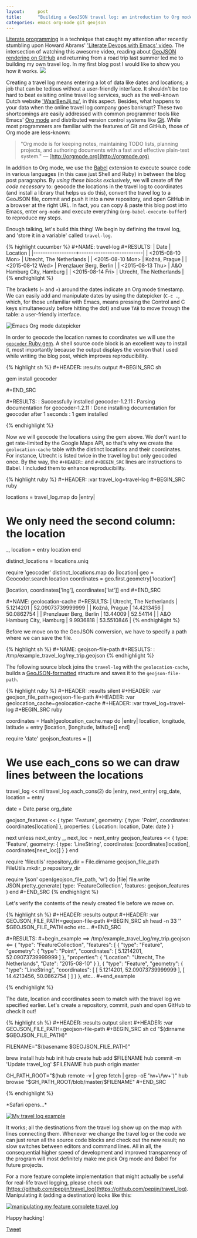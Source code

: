 ```yaml
---
layout:     post
title:      "Building a GeoJSON travel log: an introduction to Org mode and Babel"
categories: emacs org-mode git geojson
---
```


[Literate programming](https://en.wikipedia.org/wiki/Literate_programming) is a
technique that caught my attention after recently stumbling upon Howard Abrams'
['Literate Devops with Emacs' video](https://www.youtube.com/watch?v=dljNabciEGg). The
intersection of watching this awesome video, reading about
[GeoJSON rendering on GitHub](https://help.github.com/articles/mapping-geojson-files-on-github/)
and returning from a road trip last summer led me to building my own travel
log. In my first blog post I would like to show you how it works.
[![](https://raw.githubusercontent.com/pepijn/travel_log/03c34c500a0251dbbaa2430eb7a643de2b4ab6f0/media/geojson_github_2.png)](https://github.com/pepijn/travel_log/blob/master/my_summer_2015.geojson)

Creating a travel log means entering a lot of data like dates and locations; a
job that can be tedious without a user-friendly interface. It shouldn't be too
hard to beat exisiting online travel log services, such as the well-known Dutch
website ['WaarBenJij.nu'](http://waarbenjij.nu), in this aspect. Besides, what
happens to your data when the online travel log company goes bankrupt?  These
two shortcomings are easily addressed with common programmer tools like Emacs'
[Org mode](http://orgmode.org) and distributed version control systems like
[Git](https://git-scm.com). While most programmers are familiar with the
features of Git and GitHub, those of Org mode are less-known:

> "Org mode is for keeping notes, maintaining TODO lists, planning projects, and
authoring documents with a fast and effective plain-text system." —
[http://orgmode.org](http://orgmode.org)

In addition to Org mode, we use the
[Babel](http://orgmode.org/worg/org-contrib/babel/) extension to execute source
code in various languages (in this case just Shell and Ruby) in between the blog
post paragraphs. By *using these blocks exclusively*, we will create *all the
code necessary* to: geocode the locations in the travel log to coordinates (and
install a library that helps us do this), convert the travel log to a GeoJSON
file, commit and push it into a new repository, and open GitHub in a browser at
the right URL. In fact, you can copy & paste this blog post into Emacs, enter
`org-mode` and execute everything (`org-babel-execute-buffer`) to reproduce my
steps.

Enough talking, let's build this thing! We begin by defining the travel log, and
'store it in a variable' called `travel-log`.

{% highlight cucumber %}
#+NAME: travel-log
#+RESULTS:
| Date             | Location                  |
|------------------+---------------------------|
| <2015-08-10 Mon> | Utrecht, The Netherlands  |
| <2015-08-10 Mon> | Kožná, Prague             |
| <2015-08-12 Wed> | Prenzlauer Berg, Berlin   |
| <2015-08-13 Thu> | A&O Hamburg City, Hamburg |
| <2015-08-14 Fri> | Utrecht, The Netherlands  |
{% endhighlight %}

The brackets (`<` and `>`) around the dates indicate an Org mode timestamp. We
can easily add and manipulate dates by using the datepicker (`C-c .`, which, for
those unfamiliar with Emacs, means pressing the Control and C keys
simultaneously before hitting the dot) and use `TAB` to move through the table:
a user-friendly interface.

![Emacs Org mode datepicker](/images/emacs_org_mode_datepicker.png)

In order to geocode the location names to coordinates we will use the
[`geocoder` Ruby gem](https://github.com/alexreisner/geocoder). A shell source
code block is an excellent way to install it, most importantly because the
output displays the version that I used while writing the blog post, which
improves reproducibility.

{% highlight sh %}
#+HEADER: :results output
#+BEGIN_SRC sh

gem install geocoder

#+END_SRC

#+RESULTS:
: Successfully installed geocoder-1.2.11
: Parsing documentation for geocoder-1.2.11
: Done installing documentation for geocoder after 1 seconds
: 1 gem installed

{% endhighlight %}

Now we will geocode the locations using the gem above. We don't want to get
rate-limited by the Google Maps API, so that's why we create the
`geolocation-cache` table with the distinct locations and their coordinates. For
instance, Utrecht is listed twice in the travel log but only geocoded once. By
the way, the `#+HEADER:` and `#+BEGIN_SRC` lines are instructions to Babel. I
included them to enhance reproducibility.

{% highlight ruby %}
#+HEADER: :var travel_log=travel-log
#+BEGIN_SRC ruby

locations = travel_log.map do |entry|
  # We only need the second column: the location
  _, location = entry
  location
end

distinct_locations = locations.uniq

require 'geocoder'
distinct_locations.map do |location|
  geo = Geocoder.search location
  coordinates = geo.first.geometry['location']

  [location, coordinates['lng'], coordinates['lat']]
end
#+END_SRC

#+NAME: geolocation-cache
#+RESULTS:
| Utrecht, The Netherlands  |  5.1214201 | 52.09073739999999 |
| Kožná, Prague             | 14.4213456 |        50.0862754 |
| Prenzlauer Berg, Berlin   |   13.44009 |          52.54114 |
| A&O Hamburg City, Hamburg |  9.9936818 |        53.5510846 |
{% endhighlight %}

Before we move on to the GeoJSON conversion, we have to specify a path where we
can save the file.

{% highlight sh %}
#+NAME: geojson-file-path
#+RESULTS:
: /tmp/example_travel_log/my_trip.geojson
{% endhighlight %}

The following source block joins the `travel-log` with the `geolocation-cache`,
builds a [GeoJSON-formatted](http://geojson.org) structure and saves it to the
`geojson-file-path`.

{% highlight ruby %}
#+HEADER: :results silent
#+HEADER: :var geojson_file_path=geojson-file-path
#+HEADER: :var geolocation_cache=geolocation-cache
#+HEADER: :var travel_log=travel-log
#+BEGIN_SRC ruby

coordinates = Hash[geolocation_cache.map do |entry|
  location, longitude, latitude = entry
  [location, [longitude, latitude]]
end]

require 'date'
geojson_features = []

# We use each_cons so we can draw lines between the locations
travel_log << nil
travel_log.each_cons(2) do |entry, next_entry|
  org_date, location = entry

  date = Date.parse org_date

  geojson_features << {
    type: 'Feature',
    geometry: {
      type: 'Point',
      coordinates: coordinates[location]
    },
    properties: {
      Location: location,
      Date: date
    }
  }

  next unless next_entry
  _, next_loc = next_entry
  geojson_features << {
    type: 'Feature',
    geometry: {
      type: 'LineString',
      coordinates: [coordinates[location], coordinates[next_loc]]
    }
  }
end

require 'fileutils'
repository_dir = File.dirname geojson_file_path
FileUtils.mkdir_p repository_dir

require 'json'
open(geojson_file_path, 'w') do |file|
  file.write JSON.pretty_generate(
    type: 'FeatureCollection',
    features: geojson_features
  )
end
#+END_SRC
{% endhighlight %}

Let's verify the contents of the newly created file before we move on.

{% highlight sh %}
#+HEADER: :results output
#+HEADER: :var GEOJSON_FILE_PATH=geojson-file-path
#+BEGIN_SRC sh
head -n 33 '' $GEOJSON_FILE_PATH
echo etc...
#+END_SRC

#+RESULTS:
#+begin_example
==> /tmp/example_travel_log/my_trip.geojson <==
{
  "type": "FeatureCollection",
  "features": [
    {
      "type": "Feature",
      "geometry": {
        "type": "Point",
        "coordinates": [
          5.1214201,
          52.09073739999999
        ]
      },
      "properties": {
        "Location": "Utrecht, The Netherlands",
        "Date": "2015-08-10"
      }
    },
    {
      "type": "Feature",
      "geometry": {
        "type": "LineString",
        "coordinates": [
          [
            5.1214201,
            52.09073739999999
          ],
          [
            14.4213456,
            50.0862754
          ]
        ]
      }
    },
etc...
#+end_example

{% endhighlight %}

The date, location and coordinates seem to match with the travel log we
specified earlier. Let's create a repository, commit, push and open GitHub to
check it out!

{% highlight sh %}
#+HEADER: :results output silent
#+HEADER: :var GEOJSON_FILE_PATH=geojson-file-path
#+BEGIN_SRC sh
cd "$(dirname $GEOJSON_FILE_PATH)"

FILENAME="$(basename $GEOJSON_FILE_PATH)"

brew install hub
hub init
hub create
hub add $FILENAME
hub commit -m 'Update travel_log' $FILENAME
hub push origin master

GH_PATH_ROOT="$(hub remote -v | grep fetch | grep -oE '\w+\/\w+')"
hub browse "$GH_PATH_ROOT/blob/master/$FILENAME"
#+END_SRC

{% endhighlight %}

\*Safari opens...\*

[![My travel log example](/images/example_travel_log_github.png)](https://github.com/pepijn/example_travel_log/blob/master/my_trip.geojson)

It works; all the destinations from the travel log show up on the map with lines
connecting them. Whenever we change the travel log or the code we can just rerun
all the source code blocks and check out the new result; no slow switches
between editors and command lines. All in all, the consequential higher speed of
development and improved transparency of the program will most definitely make
me pick Org mode and Babel for future projects.

For a more feature complete implementation that might actually be useful for
real-life travel logging, please check out:
[https://github.com/pepijn/travel_log](https://github.com/pepijn/travel_log). Manipulating
it (adding a destination) looks like this:

[![manipulating my feature complete travel log](https://raw.githubusercontent.com/pepijn/travel_log/d441172af826a6de697286222ca9158c76546559/media/demo.gif)](https://github.com/pepijn/travel_log)

Happy hacking!

<a href="https://twitter.com/share" class="twitter-share-button" data-via="ppnlo">Tweet</a> <script>!function(d,s,id){var js,fjs=d.getElementsByTagName(s)[0],p=/^http:/.test(d.location)?'http':'https';if(!d.getElementById(id)){js=d.createElement(s);js.id=id;js.src=p+'://platform.twitter.com/widgets.js';fjs.parentNode.insertBefore(js,fjs);}}(document, 'script', 'twitter-wjs');</script>
